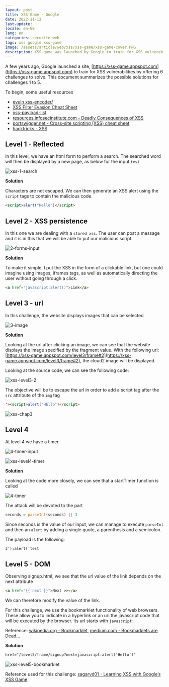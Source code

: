 ```yaml
---
layout: post
title: XSS Game - Google
date: 2022-11-12
last-update: 
locale: en-GB
lang: en
categories: securite web
tags: xss google xss-game
image: /assets/article/web/xss/xss-game/xss-game-cover.PNG
description: XSS-game was launched by Google to train for XSS vulnerabilities with 6 challenges to solve. This document summarizes the solutions for challenges 1 to 5.
---
```


A few years ago, Google launched a site, [https://xss-game.appspot.com](https://xss-game.appspot.com) to train for XSS vulnerabilities by offering 6 challenges to solve. This document summarizes the possible solutions for challenges 1 to 5.

To begin, some useful resources

- [evuln xss-encoder/](http://evuln.com/tools/xss-encoder/)
- [XSS Filter Evasion Cheat Sheet](https://cheatsheetseries.owasp.org/cheatsheets/XSS_Filter_Evasion_Cheat_Sheet.html#xss-filter-evasion-cheat-sheet)
- [xss-payload-list](https://github.com/payloadbox/xss-payload-list)
- [resources.infosecinstitute.com - Deadly Consequences of XSS](https://resources.infosecinstitute.com/topic/deadly-consequences-xss/)
- [portswigger.net - Cross-site scripting (XSS) cheat sheet](https://portswigger.net/web-security/cross-site-scripting/cheat-sheet)
- [hacktricks - XSS](https://book.hacktricks.xyz/pentesting-web/xss-cross-site-scripting)

## Level 1 - Reflected

In this level, we have an html form to perform a search. The searched word will then be displayed by a new page, as below for the input `test`

![xss-1-search]({{site.url_complet}}/assets/article/web/xss/xss-game/xss-1-search.PNG)

**Solution**

Characters are not escaped. We can then generate an XSS alert using the `script` tags to contain the malicious code.

```html
<script>alert("Hello")</script>
```



## Level 2 - XSS persistence

In this one we are dealing with a `stored xss`. The user can post a message and it is in this that we will be able to put our malicious script.

![2-forms-input]({{site.url_complet}}/assets/article/web/xss/xss-game/2-forms-input.PNG)

**Solution**

To make it simple, I put the XSS in the form of a clickable link, but one could imagine using images, iframes tags, as well as automatically directing the user without going through a click.

```html
<a href="javascript:alert()">Link</a>
```



## Level 3 - url

In this challenge, the website displays images that can be selected

![3-image]({{site.url_complet}}/assets/article/web/xss/xss-game/3-image.PNG)

**Solution**

Looking at the url after clicking an image, we can see that the website displays the image specified by the fragment value. With the following url: [https://xss-game.appspot.com/level3/frame#2](https://xss-game.appspot.com/level3/frame#2), the cloud2 image will be displayed. 

Looking at the source code, we can see the following code:

![xss-level3-2]({{site.url_complet}}/assets/article/web/xss/xss-game/xss-level3-2.PNG)



The objective will be to escape the url in order to add a script tag after the `src` attribute of the `img` tag

```html
'><script>alert("HEllo")</script>
```

![xss-chap3]({{site.url_complet}}/assets/article/web/xss/xss-game/xss-chap3.PNG)





## Level 4

At level 4 we have a timer

![4-timer-input]({{site.url_complet}}/assets/article/web/xss/xss-game/4-timer-input.PNG)

![xss-level4-timer]({{site.url_complet}}/assets/article/web/xss/xss-game/xss-level4-timer.PNG)

**Solution**

Looking at the code more closely, we can see that a startTimer function is called

![4-timer]({{site.url_complet}}/assets/article/web/xss/xss-game/4-timer.PNG)



The attack will be devoted to the part

```javascript
seconds = parseInt(seconds) || 3
```

Since seconds is the value of our input, we can manage to execute `parseInt` and then an `alert` by adding a single quote, a parenthesis and a semicolon. 

The payload is the following:

```
3');alert('test
```

## Level 5 - DOM

Observing signup.html, we see that the url value of the link depends on the next attribute

```html
<a href="{{ next }}">Next >></a>
```

We can therefore modify the value of the link.

For this challenge, we use the bookmarklet functionality of web browsers. These allow you to indicate in a hyperlink or an url the javascript code that will be executed by the browser. Its url starts with `javascript:`

Reference: [wikipedia.org - Bookmarklet](https://fr.wikipedia.org/wiki/Bookmarklet), [medium.com - Bookmarklets are Dead…](https://medium.com/making-instapaper/bookmarklets-are-dead-d470d4bbb626)

**Solution**

```html
href="/level5/frame/signup?next=javascript:alert('Hello')"
```

![xss-level5-bookmarklet]({{site.url_complet}}/assets/article/web/xss/xss-game/xss-level5-bookmarklet.PNG)

Reference used for this challenge: [sagarvd01 - Learning XSS with Google’s XSS Game](https://sagarvd01.medium.com/learning-xss-with-googles-xss-game-f44ff8ee3d8b)